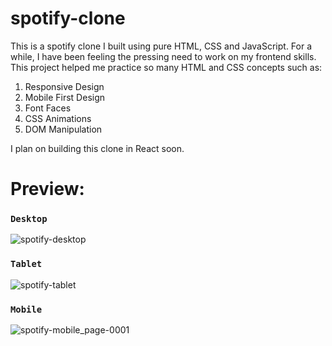 # spotify-clone
This is a spotify clone I built using pure HTML, CSS and JavaScript.
For a while, I have been feeling the pressing need to work on my frontend skills.
This project helped me practice so many HTML and CSS concepts such as:
<ol>
  <li>Responsive Design</li>
  <li>Mobile First Design</li>
  <li>Font Faces</li>
  <li>CSS Animations</li>
  <li>DOM Manipulation</li>
</ol>

I plan on building this clone in React soon.

# Preview:

### `Desktop`
![spotify-desktop](https://user-images.githubusercontent.com/84421088/174653242-f430e301-3cc8-448f-8047-28100d1f7e55.png)

### `Tablet`
![spotify-tablet](https://user-images.githubusercontent.com/84421088/174653214-8c71d67e-40d3-4212-b329-c4aa5927554b.png)

### `Mobile`
![spotify-mobile_page-0001](https://user-images.githubusercontent.com/84421088/174653258-5f2c2684-c9bc-4c91-8a18-d936135a0b7d.jpg)
